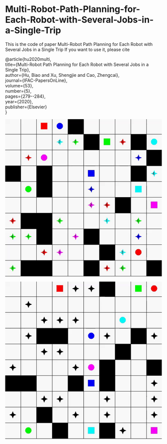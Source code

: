 # Multi-Robot-Path-Planning-for-Each-Robot-with-Several-Jobs-in-a-Single-Trip

This is the code of paper Multi-Robot Path Planning for Each Robot with Several Jobs in a Single Trip
If you want to use it, please cite

@article{hu2020multi,  
  title={Multi-Robot Path Planning for Each Robot with Several Jobs in a Single Trip},    
  author={Hu, Biao and Xu, Shengjie and Cao, Zhengcai},    
  journal={IFAC-PapersOnLine},    
  volume={53},    
  number={5},  
  pages={279--284},    
  year={2020},    
  publisher={Elsevier}    
}

![](assigned_jobs.gif)

![](unassigned_jobs.gif)

